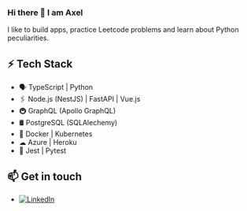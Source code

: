 ### Hi there 👋 I am Axel

I like to build apps, practice Leetcode problems and learn about Python peculiarities.

## ⚡ Tech Stack

* 🗣 TypeScript | Python
* 🖇️ Node.js (NestJS) | FastAPI | Vue.js
* 🚇 GraphQL (Apollo GraphQL)
* 🛢️ PostgreSQL (SQLAlechemy)
* 🐳 Docker | Kubernetes
* ☁ Azure | Heroku
* 🧪 Jest | Pytest

## 📫 Get in touch
- <a href="https://www.linkedin.com/in/saliniere"><img src="https://img.shields.io/badge/LinkedIn--_.svg?style=social&logo=linkedin" alt="LinkedIn"></a>
